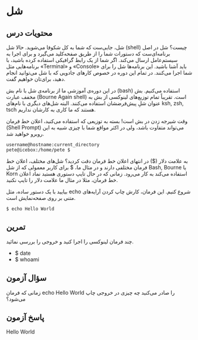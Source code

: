 # شل

## محتویات درس

شل، جایی‌ست که شما به کل شکوفا می‌شوید. حالا شل (shell) چیست؟ شل در اصل برنامه‌ای‌ست که دستورات شما را از طریق صفحه‌کلید می‌گیرد و برای اجرا به سیستم‌عامل ارسال می‌کند. اگر شما از یک رابط گرافیکی استفاده کرده باشید، با برنامه‌هایی مثل «Terminal» و «Console» باید  آشنا باشید. این برنامه‌ها شل را برای شما اجرا می‌کنند. در تمام این دوره در خصوص کارهای جادویی که با شل می‌توانید انجام دهید، برای‌تان خواهیم گفت.

در این دوره‌ی آموزشی ما از برنامه‌ی شل با نام بش (bash) استفاده می‌کنیم. بش مخفف عبارت (Bourne Again shell) است. تقریباً تمام توزیع‌های لینوکسی از بش به عنوان شلِ پیش‌فرضشان استفاده می‌کنند. البته شل‌های دیگری با نام‌های ksh, zsh, tsch هستند که ما کاری به کارشان نداریم.

وقت شیرجه زدن در بش است! بسته به توزیعی که استفاده می‌کنید، اعلان خط فرمان (Shell Prompt) می‌تواند متفاوت باشد، ولی در اکثر مواقع شما با چیزی شبیه به این روبرو خواهید شد.

```
username@hostname:current_directory
pete@icebox:/home/pete $
```

به علامت دلار ($) در انتهای اعلان خط فرمان دقت کردید؟ شل‌های مختلف، اعلان خط فرمان مختلفی دارند و در مثال ما، $ برای کاربر معمولی که از شل Bash, Bourne یا Korn استفاده می‌کند به کار می‌رود. زمانی که در حال تایپ دستوری هستید نماد اعلان خط فرمان، مثلا در مثال ما علامت دلار را تایپ نکنید.

بیایید با یک دستور ساده، مثل echo شروع کنیم. این فرمان، کارش چاپ کردن آرایه‌های متنی بر روی صفحه‌نمایش است.

```$ echo Hello World```

## تمرین

چند فرمان لینوکسی را اجرا کنید و خروجی را بررسی نمائید.

+ $ date
+ $ whoami

## سؤال آزمون

زمانی که فرمان echo Hello World را صادر می‌کنید چه چیزی در خروجی چاپ می‌شود؟

## پاسخ آزمون

Hello World
